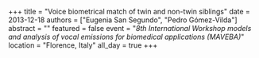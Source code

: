 +++
title = "Voice biometrical match of twin and non-twin siblings"
date = 2013-12-18
authors = ["Eugenia San Segundo", "Pedro Gómez-Vilda"]
abstract = ""
featured = false
event = "*8th International Workshop models and analysis of vocal emissions for biomedical applications (MAVEBA)*"
location = "Florence, Italy"
all_day = true
+++

